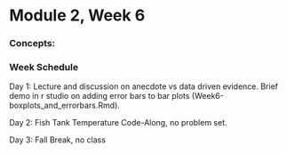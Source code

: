 # Module 2, Week 6

### Concepts: 


### Week Schedule
Day 1: Lecture and discussion on anecdote vs data driven evidence. Brief demo in r studio on adding error bars to bar plots (Week6-boxplots_and_errorbars.Rmd). 

Day 2: Fish Tank Temperature Code-Along, no problem set. 

Day 3: Fall Break, no class
